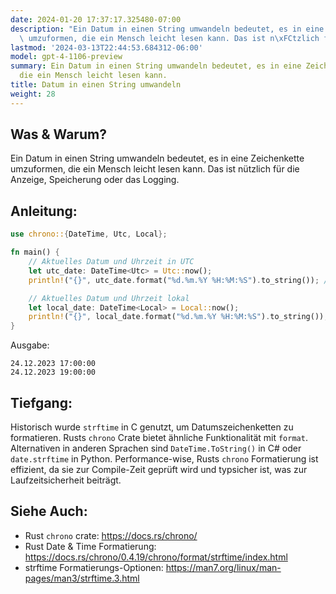 ```yaml
---
date: 2024-01-20 17:37:17.325480-07:00
description: "Ein Datum in einen String umwandeln bedeutet, es in eine Zeichenkette\
  \ umzuformen, die ein Mensch leicht lesen kann. Das ist n\xFCtzlich f\xFCr die Anzeige,\u2026"
lastmod: '2024-03-13T22:44:53.684312-06:00'
model: gpt-4-1106-preview
summary: Ein Datum in einen String umwandeln bedeutet, es in eine Zeichenkette umzuformen,
  die ein Mensch leicht lesen kann.
title: Datum in einen String umwandeln
weight: 28
---
```


## Was & Warum?
Ein Datum in einen String umwandeln bedeutet, es in eine Zeichenkette umzuformen, die ein Mensch leicht lesen kann. Das ist nützlich für die Anzeige, Speicherung oder das Logging.

## Anleitung:
```Rust
use chrono::{DateTime, Utc, Local};

fn main() {
    // Aktuelles Datum und Uhrzeit in UTC
    let utc_date: DateTime<Utc> = Utc::now();
    println!("{}", utc_date.format("%d.%m.%Y %H:%M:%S").to_string()); // 24.12.2023 17:00:00

    // Aktuelles Datum und Uhrzeit lokal
    let local_date: DateTime<Local> = Local::now();
    println!("{}", local_date.format("%d.%m.%Y %H:%M:%S").to_string()); // 24.12.2023 19:00:00
}
```
Ausgabe:
```
24.12.2023 17:00:00
24.12.2023 19:00:00
```

## Tiefgang:
Historisch wurde `strftime` in C genutzt, um Datumszeichenketten zu formatieren. Rusts `chrono` Crate bietet ähnliche Funktionalität mit `format`. Alternativen in anderen Sprachen sind `DateTime.ToString()` in C# oder `date.strftime` in Python. Performance-wise, Rusts `chrono` Formatierung ist effizient, da sie zur Compile-Zeit geprüft wird und typsicher ist, was zur Laufzeitsicherheit beiträgt.

## Siehe Auch:
- Rust `chrono` crate: https://docs.rs/chrono/
- Rust Date & Time Formatierung: https://docs.rs/chrono/0.4.19/chrono/format/strftime/index.html
- strftime Formatierungs-Optionen: https://man7.org/linux/man-pages/man3/strftime.3.html
